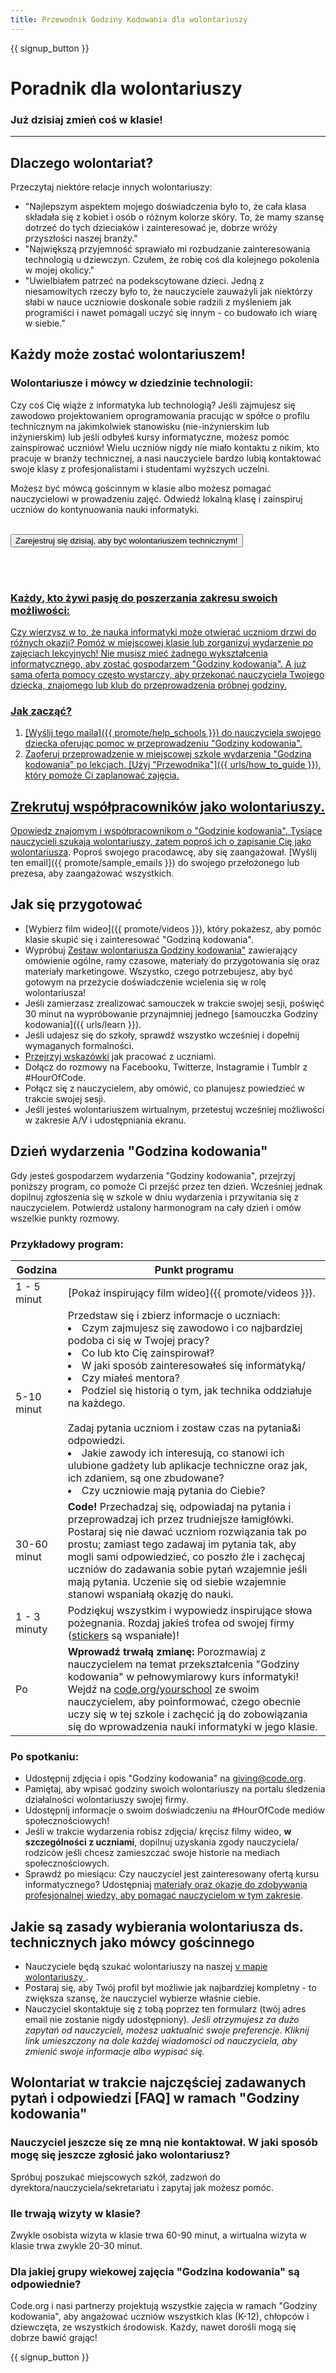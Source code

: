 ```yaml
---
title: Przewodnik Godziny Kodowania dla wolontariuszy
---
```


{{ signup_button }}

# Poradnik dla wolontariuszy
### Już dzisiaj zmień coś w klasie!

***

## Dlaczego wolontariat?
Przeczytaj niektóre relacje innych wolontariuszy:

- "Najlepszym aspektem mojego doświadczenia było to, że cała klasa składała się z kobiet i osób o różnym kolorze skóry. To, że mamy szansę dotrzeć do tych dzieciaków i zainteresować je, dobrze wróży przyszłości naszej branży."
- "Największą przyjemność sprawiało mi rozbudzanie zainteresowania technologią u dziewczyn. Czułem, że robię coś dla kolejnego pokolenia w mojej okolicy."
- "Uwielbiałem patrzeć na podekscytowane dzieci. Jedną z niesamowitych rzeczy było to, że nauczyciele zauważyli jak niektórzy słabi w nauce uczniowie doskonale sobie radzili z myśleniem jak programiści i nawet pomagali uczyć się innym - co budowało ich wiarę w siebie."

## Każdy może zostać wolontariuszem!
### Wolontariusze i mówcy w dziedzinie technologii:
Czy coś Cię wiąże z informatyka lub technologią? Jeśli zajmujesz się zawodowo projektowaniem oprogramowania pracując w spółce o profilu technicznym na jakimkolwiek stanowisku (nie-inżynierskim lub inżynierskim) lub jeśli odbyłeś kursy informatyczne, możesz pomóc zainspirować uczniów! Wielu uczniów nigdy nie miało kontaktu z nikim, kto pracuje w branży technicznej, a nasi nauczyciele bardzo lubią kontaktować swoje klasy z profesjonalistami i studentami wyższych uczelni.

Możesz być mówcą gościnnym w klasie albo możesz pomagać nauczycielowi w prowadzeniu zajęć. Odwiedź lokalną klasę i zainspiruj uczniów do kontynuowania nauki informatyki.
<br>
<br>

<a href="https://code.org/volunteer"><button>Zarejestruj się dzisiaj, aby być wolontariuszem technicznym!</button>

<br>
<br>

### Każdy, kto żywi pasję do poszerzania zakresu swoich możliwości:
Czy wierzysz w to, że nauka informatyki może otwierać uczniom drzwi do różnych okazji? Pomóż w miejscowej klasie lub zorganizuj wydarzenie po zajęciach lekcyjnych! Nie musisz mieć żadnego wykształcenia informatycznego, aby zostać gospodarzem "Godziny kodowania". A już sama oferta pomocy często wystarczy, aby przekonać nauczyciela Twojego dziecka, znajomego lub klub do przeprowadzenia próbnej godziny.

### Jak zacząć?

1. [Wyślij tego maila]({{ promote/help_schools }}) do nauczyciela swojego dziecka oferując pomoc w przeprowadzeniu "Godziny kodowania".
2. Zaoferuj przeprowadzenie w miejscowej szkole wydarzenia "Godzina kodowania" po lekcjach. [Użyj "Przewodnika"]({{ urls/how_to_guide }}), który pomoże Ci zaplanować zajęcia.

## Zrekrutuj współpracowników jako wolontariuszy.
Opowiedz znajomym i współpracownikom o "Godzinie kodowania". Tysiące nauczycieli szukają wolontariuszy, zatem poproś ich [o zapisanie Cię jako wolontariusza](https://code.org/volunteer). Poproś swojego pracodawcę, aby się zaangażował. [Wyślij ten email]({{ promote/sample_emails }}) do swojego przełożonego lub prezesa, aby zaangażować wszystkich.

## Jak się przygotować
- [Wybierz film wideo]({{ promote/videos }}), który pokażesz, aby pomóc klasie skupić się i zainteresować "Godziną kodowania".
- Wypróbuj [Zestaw wolontariusza Godziny kodowania"](/files/hoc-volunteer-toolkit.pdf) zawierający omówienie ogólne, ramy czasowe, materiały do przygotowania się oraz materiały marketingowe. Wszystko, czego potrzebujesz, aby być gotowym na przeżycie doświadczenie wcielenia się w rolę wolontariusza!
- Jeśli zamierzasz zrealizować samouczek w trakcie swojej sesji, poświęć 30 minut na wypróbowanie przynajmniej jednego [samouczka Godziny kodowania]({{ urls/learn }}).
- Jeśli udajesz się do szkoły, sprawdź wszystko wcześniej i dopełnij wymaganych formalności.
- [Przejrzyj wskazówki](https://code.org/files/CSTT_Volunteers.pdf) jak pracować z uczniami.
- Dołącz do rozmowy na Facebooku, Twitterze, Instagramie i Tumblr z #HourOfCode.
- Połącz się z nauczycielem, aby omówić, co planujesz powiedzieć w trakcie swojej sesji.
- Jeśli jesteś wolontariuszem wirtualnym, przetestuj wcześniej możliwości w zakresie A/V i udostępniania ekranu.

## Dzień wydarzenia "Godzina kodowania"
Gdy jesteś gospodarzem wydarzenia "Godziny kodowania", przejrzyj poniższy program, co pomoże Ci przejść przez ten dzień. Wcześniej jednak dopilnuj zgłoszenia się w szkole w dniu wydarzenia i przywitania się z nauczycielem. Potwierdź ustalony harmonogram na cały dzień i omów wszelkie punkty rozmowy.

### Przykładowy program:

| Godzina      | Punkt programu                                                                                                                                                                                                                                                                                                                                                                              |
| ------------ | ------------------------------------------------------------------------------------------------------------------------------------------------------------------------------------------------------------------------------------------------------------------------------------------------------------------------------------------------------------------------------------------- |
| 1 - 5 minut  | [Pokaż inspirujący film wideo]({{ promote/videos }}).                                                                                                                                                                                                                                                                                                                                       |
| 5-10 minut   | Przedstaw się i zbierz informacje o uczniach:</ul><li>Czym zajmujesz się zawodowo i co najbardziej podoba ci się w Twojej pracy?</li><li>Co lub kto Cię zainspirował?</li><li>W jaki sposób zainteresowałeś się informatyką/</li><li>Czy miałeś mentora?</li><li>Podziel się historią o tym, jak technika oddziałuje na każdego.</li><br>Zadaj pytania uczniom i zostaw czas na pytania&i odpowiedzi.</br> <li> Jakie zawody ich interesują, co stanowi ich ulubione gadżety lub aplikacje techniczne oraz jak, ich zdaniem, są one zbudowane? </li><li> Czy uczniowie mają pytania do Ciebie?</ul>                                     |
| 30-60 minut  | **Code!** Przechadzaj się, odpowiadaj na pytania i przeprowadzaj ich przez trudniejsze łamigłówki.  Postaraj się nie dawać uczniom rozwiązania tak po prostu; zamiast tego zadawaj im pytania tak, aby mogli sami odpowiedzieć, co poszło źle i zachęcaj uczniów do zadawania sobie pytań wzajemnie jeśli mają pytania.  Uczenie się od siebie wzajemnie stanowi wspaniałą okazję do nauki. |
| 1 - 3 minuty | Podziękuj wszystkim i wypowiedz inspirujące słowa pożegnania. Rozdaj jakieś trofea od swojej firmy ([stickers](#celebrate) są wspaniałe)!                                                                                                                                                                                                                                                   |
| Po           | **Wprowadź trwałą zmianę:** Porozmawiaj z nauczycielem na temat przekształcenia "Godziny kodowania" w pełnowymiarowy kurs informatyki! Wejdź na [code.org/yourschool](https://code.org/yourschool) ze swoim nauczycielem, aby poinformować, czego obecnie uczy się w tej szkole i zachęcić ją do zobowiązania się do wprowadzenia nauki informatyki w jego klasie.                          |

### Po spotkaniu:
- Udostępnij zdjęcia i opis "Godziny kodowania" na giving@code.org.
- Pamiętaj, aby wpisać godziny swoich wolontariuszy na portalu śledzenia działalności wolontariuszy swojej firmy.
- Udostępnij informacje o swoim doświadczeniu na  #HourOfCode mediów społecznościowych!
- Jeśli w trakcie wydarzenia robisz zdjęcia/ kręcisz filmy wideo, **w szczególności z uczniami**, dopilnuj uzyskania zgody nauczyciela/ rodziców jeśli chcesz zamieszczać swoje historie na mediach społecznościowych.
- Sprawdź po miesiącu: Czy nauczyciel jest zainteresowany ofertą kursu informatycznego? Udostępniaj [materiały oraz okazje do zdobywania profesjonalnej wiedzy, aby pomagać nauczycielom w tym zakresie](https://code.org/yourschool).

## Jakie są zasady wybierania wolontariusza ds. technicznych jako mówcy gościnnego
- Nauczyciele będą szukać wolontariuszy na naszej [v mapie wolontariuszy ](https://code.org/volunteer/local).
- Postaraj się, aby Twój profil był możliwie jak najbardziej kompletny - to zwiększa szansę, że nauczyciel wybierze właśnie ciebie.
- Nauczyciel skontaktuje się z tobą poprzez ten formularz (twój adres email nie zostanie nigdy udostępniony). *Jeśli otrzymujesz za dużo zapytań od nauczycieli, możesz uaktualnić swoje preferencje. Kliknij link umieszczony na dole każdej wiadomości od nauczyciela, aby zmienić swoje informacje albo wypisać się.*

## Wolontariat w trakcie najczęściej zadawanych pytań i odpowiedzi [FAQ] w ramach "Godziny kodowania"

### Nauczyciel jeszcze się ze mną nie kontaktował. W jaki sposób mogę się jeszcze zgłosić jako wolontariusz?
Spróbuj poszukać miejscowych szkół, zadzwoń do dyrektora/nauczyciela/sekretariatu i zapytaj jak możesz pomóc.

### Ile trwają wizyty w klasie?
Zwykle osobista wizyta w klasie trwa 60-90 minut, a wirtualna wizyta w klasie trwa zwykle 20-30 minut.

### Dla jakiej grupy wiekowej zajęcia "Godzina kodowania" są odpowiednie?
Code.org i nasi partnerzy projektują wszystkie zajęcia w ramach "Godziny kodowania", aby angażować uczniów wszystkich klas (K-12), chłopców i dziewczęta, ze  wszystkich środowisk. Każdy, nawet dorośli mogą się dobrze bawić grając!



{{ signup_button }}
